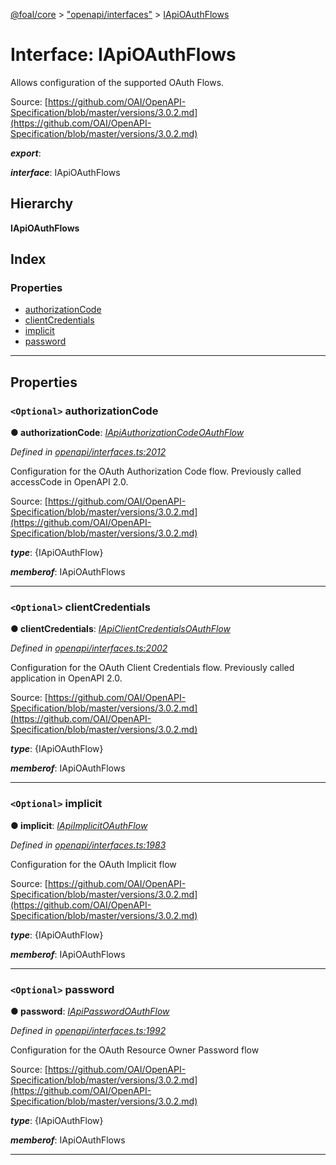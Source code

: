 [@foal/core](../README.md) > ["openapi/interfaces"](../modules/_openapi_interfaces_.md) > [IApiOAuthFlows](../interfaces/_openapi_interfaces_.iapioauthflows.md)

# Interface: IApiOAuthFlows

Allows configuration of the supported OAuth Flows.

Source: [https://github.com/OAI/OpenAPI-Specification/blob/master/versions/3.0.2.md](https://github.com/OAI/OpenAPI-Specification/blob/master/versions/3.0.2.md)

*__export__*: 

*__interface__*: IApiOAuthFlows

## Hierarchy

**IApiOAuthFlows**

## Index

### Properties

* [authorizationCode](_openapi_interfaces_.iapioauthflows.md#authorizationcode)
* [clientCredentials](_openapi_interfaces_.iapioauthflows.md#clientcredentials)
* [implicit](_openapi_interfaces_.iapioauthflows.md#implicit)
* [password](_openapi_interfaces_.iapioauthflows.md#password)

---

## Properties

<a id="authorizationcode"></a>

### `<Optional>` authorizationCode

**● authorizationCode**: *[IApiAuthorizationCodeOAuthFlow](_openapi_interfaces_.iapiauthorizationcodeoauthflow.md)*

*Defined in [openapi/interfaces.ts:2012](https://github.com/FoalTS/foal/blob/cf326d07/packages/core/src/openapi/interfaces.ts#L2012)*

Configuration for the OAuth Authorization Code flow. Previously called accessCode in OpenAPI 2.0.

Source: [https://github.com/OAI/OpenAPI-Specification/blob/master/versions/3.0.2.md](https://github.com/OAI/OpenAPI-Specification/blob/master/versions/3.0.2.md)

*__type__*: {IApiOAuthFlow}

*__memberof__*: IApiOAuthFlows

___
<a id="clientcredentials"></a>

### `<Optional>` clientCredentials

**● clientCredentials**: *[IApiClientCredentialsOAuthFlow](_openapi_interfaces_.iapiclientcredentialsoauthflow.md)*

*Defined in [openapi/interfaces.ts:2002](https://github.com/FoalTS/foal/blob/cf326d07/packages/core/src/openapi/interfaces.ts#L2002)*

Configuration for the OAuth Client Credentials flow. Previously called application in OpenAPI 2.0.

Source: [https://github.com/OAI/OpenAPI-Specification/blob/master/versions/3.0.2.md](https://github.com/OAI/OpenAPI-Specification/blob/master/versions/3.0.2.md)

*__type__*: {IApiOAuthFlow}

*__memberof__*: IApiOAuthFlows

___
<a id="implicit"></a>

### `<Optional>` implicit

**● implicit**: *[IApiImplicitOAuthFlow](_openapi_interfaces_.iapiimplicitoauthflow.md)*

*Defined in [openapi/interfaces.ts:1983](https://github.com/FoalTS/foal/blob/cf326d07/packages/core/src/openapi/interfaces.ts#L1983)*

Configuration for the OAuth Implicit flow

Source: [https://github.com/OAI/OpenAPI-Specification/blob/master/versions/3.0.2.md](https://github.com/OAI/OpenAPI-Specification/blob/master/versions/3.0.2.md)

*__type__*: {IApiOAuthFlow}

*__memberof__*: IApiOAuthFlows

___
<a id="password"></a>

### `<Optional>` password

**● password**: *[IApiPasswordOAuthFlow](_openapi_interfaces_.iapipasswordoauthflow.md)*

*Defined in [openapi/interfaces.ts:1992](https://github.com/FoalTS/foal/blob/cf326d07/packages/core/src/openapi/interfaces.ts#L1992)*

Configuration for the OAuth Resource Owner Password flow

Source: [https://github.com/OAI/OpenAPI-Specification/blob/master/versions/3.0.2.md](https://github.com/OAI/OpenAPI-Specification/blob/master/versions/3.0.2.md)

*__type__*: {IApiOAuthFlow}

*__memberof__*: IApiOAuthFlows

___

